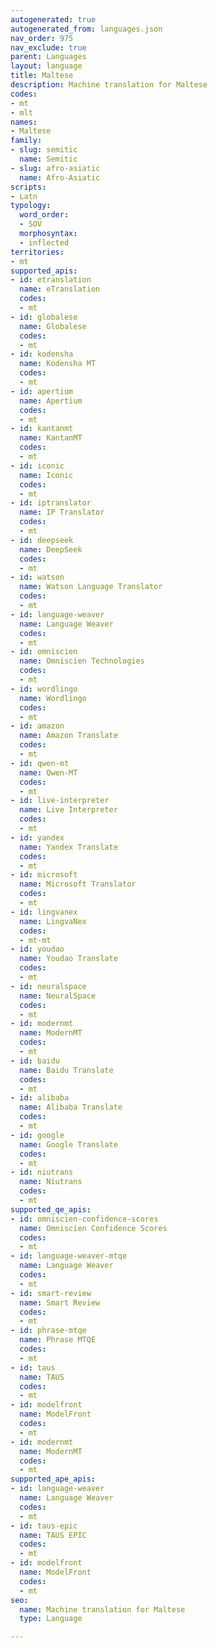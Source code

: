 ```yaml
---
autogenerated: true
autogenerated_from: languages.json
nav_order: 975
nav_exclude: true
parent: Languages
layout: language
title: Maltese
description: Machine translation for Maltese
codes:
- mt
- mlt
names:
- Maltese
family:
- slug: semitic
  name: Semitic
- slug: afro-asiatic
  name: Afro-Asiatic
scripts:
- Latn
typology:
  word_order:
  - SOV
  morphosyntax:
  - inflected
territories:
- mt
supported_apis:
- id: etranslation
  name: eTranslation
  codes:
  - mt
- id: globalese
  name: Globalese
  codes:
  - mt
- id: kodensha
  name: Kodensha MT
  codes:
  - mt
- id: apertium
  name: Apertium
  codes:
  - mt
- id: kantanmt
  name: KantanMT
  codes:
  - mt
- id: iconic
  name: Iconic
  codes:
  - mt
- id: iptranslator
  name: IP Translator
  codes:
  - mt
- id: deepseek
  name: DeepSeek
  codes:
  - mt
- id: watson
  name: Watson Language Translator
  codes:
  - mt
- id: language-weaver
  name: Language Weaver
  codes:
  - mt
- id: omniscien
  name: Omniscien Technologies
  codes:
  - mt
- id: wordlingo
  name: Wordlingo
  codes:
  - mt
- id: amazon
  name: Amazon Translate
  codes:
  - mt
- id: qwen-mt
  name: Qwen-MT
  codes:
  - mt
- id: live-interpreter
  name: Live Interpreter
  codes:
  - mt
- id: yandex
  name: Yandex Translate
  codes:
  - mt
- id: microsoft
  name: Microsoft Translator
  codes:
  - mt
- id: lingvanex
  name: LingvaNex
  codes:
  - mt-mt
- id: youdao
  name: Youdao Translate
  codes:
  - mt
- id: neuralspace
  name: NeuralSpace
  codes:
  - mt
- id: modernmt
  name: ModernMT
  codes:
  - mt
- id: baidu
  name: Baidu Translate
  codes:
  - mt
- id: alibaba
  name: Alibaba Translate
  codes:
  - mt
- id: google
  name: Google Translate
  codes:
  - mt
- id: niutrans
  name: Niutrans
  codes:
  - mt
supported_qe_apis:
- id: omniscien-confidence-scores
  name: Omniscien Confidence Scores
  codes:
  - mt
- id: language-weaver-mtqe
  name: Language Weaver
  codes:
  - mt
- id: smart-review
  name: Smart Review
  codes:
  - mt
- id: phrase-mtqe
  name: Phrase MTQE
  codes:
  - mt
- id: taus
  name: TAUS
  codes:
  - mt
- id: modelfront
  name: ModelFront
  codes:
  - mt
- id: modernmt
  name: ModernMT
  codes:
  - mt
supported_ape_apis:
- id: language-weaver
  name: Language Weaver
  codes:
  - mt
- id: taus-epic
  name: TAUS EPIC
  codes:
  - mt
- id: modelfront
  name: ModelFront
  codes:
  - mt
seo:
  name: Machine translation for Maltese
  type: Language

---
```


